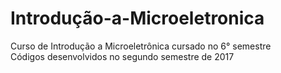# Introdução-a-Microeletronica
Curso de Introdução a Microeletrônica cursado no 6° semestre  
Códigos desenvolvidos no segundo semestre de 2017
